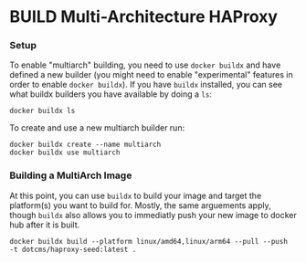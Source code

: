 # BUILD Multi-Architecture HAProxy

### Setup
To enable "multiarch" building, you need to use `docker buildx` and have defined a new builder (you might need to enable "experimental" features in order to enable `docker buildx`). If you have `buildx` installed, you can see what buildx builders you have available by doing a `ls`:

```
docker buildx ls
```

To create and use a new multiarch builder run:
```
docker buildx create --name multiarch
docker buildx use multiarch
```

### Building a MultiArch Image

At this point, you can use `buildx` to build your image and target the platform(s) you want to build for.  Mostly, the same arguements apply, though `buildx` also allows you to immediatly push your new image to docker hub after it is built.

```
docker buildx build --platform linux/amd64,linux/arm64 --pull --push  -t dotcms/haproxy-seed:latest .

```
